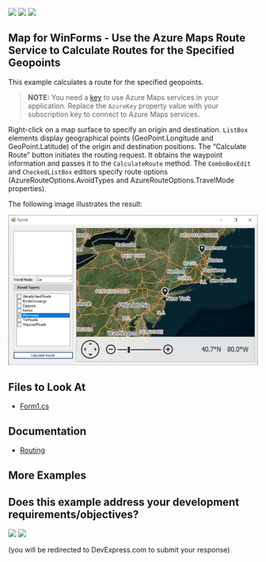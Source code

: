 <!-- default badges list -->
![](https://img.shields.io/endpoint?url=https://codecentral.devexpress.com/api/v1/VersionRange/888575413/24.2.1%2B)
[![](https://img.shields.io/badge/📖_How_to_use_DevExpress_Examples-e9f6fc?style=flat-square)](https://docs.devexpress.com/GeneralInformation/403183)
[![](https://img.shields.io/badge/💬_Leave_Feedback-feecdd?style=flat-square)](#does-this-example-address-your-development-requirementsobjectives)
<!-- default badges end -->
## Map for WinForms - Use the Azure Maps Route Service to Calculate Routes for the Specified Geopoints

This example calculates a route for the specified geopoints.

> **NOTE:** You need a [key](https://learn.microsoft.com/en-us/azure/azure-maps/quick-demo-map-app#get-the-subscription-key-for-your-account) to use Azure Maps services in your application. Replace the `AzureKey` property value with your subscription key to connect to Azure Maps services.

Right-click on a map surface to specify an origin and destination. `ListBox` elements display geographical points (GeoPoint.Longitude and GeoPoint.Latitude) of the origin and destination positions. The “Calculate Route” button initiates the routing request. It obtains the waypoint information and passes it to the `CalculateRoute` method. The `ComboBoxEdit` and `CheckedListBox` editors specify route options (AzureRouteOptions.AvoidTypes and AzureRouteOptions.TravelMode properties).

The following image illustrates the result:

![Map](/images/mapImage.png)

## Files to Look At

* [Form1.cs](./CS/Form1.cs) 

## Documentation

* [Routing](https://docs.devexpress.com/WindowsForms/16713/controls-and-libraries/map-control/gis-data/routing?v=24.2)

## More Examples 

<!-- feedback -->
## Does this example address your development requirements/objectives?

[<img src="https://www.devexpress.com/support/examples/i/yes-button.svg"/>](https://www.devexpress.com/support/examples/survey.xml?utm_source=github&utm_campaign=map-for-winforms-azure-routing&~~~was_helpful=yes) [<img src="https://www.devexpress.com/support/examples/i/no-button.svg"/>](https://www.devexpress.com/support/examples/survey.xml?utm_source=github&utm_campaign=map-for-winforms-azure-routing&~~~was_helpful=no)

(you will be redirected to DevExpress.com to submit your response)
<!-- feedback end -->
